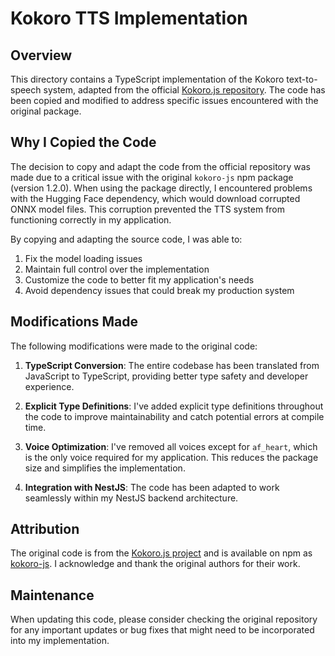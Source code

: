 # Kokoro TTS Implementation

## Overview
This directory contains a TypeScript implementation of the Kokoro text-to-speech system, adapted from the official [Kokoro.js repository](https://github.com/hexgrad/kokoro/tree/main/kokoro.js). The code has been copied and modified to address specific issues encountered with the original package.

## Why I Copied the Code
The decision to copy and adapt the code from the official repository was made due to a critical issue with the original `kokoro-js` npm package (version 1.2.0). When using the package directly, I encountered problems with the Hugging Face dependency, which would download corrupted ONNX model files. This corruption prevented the TTS system from functioning correctly in my application.

By copying and adapting the source code, I was able to:
1. Fix the model loading issues
2. Maintain full control over the implementation
3. Customize the code to better fit my application's needs
4. Avoid dependency issues that could break my production system

## Modifications Made
The following modifications were made to the original code:

1. **TypeScript Conversion**: The entire codebase has been translated from JavaScript to TypeScript, providing better type safety and developer experience.

2. **Explicit Type Definitions**: I've added explicit type definitions throughout the code to improve maintainability and catch potential errors at compile time.

3. **Voice Optimization**: I've removed all voices except for `af_heart`, which is the only voice required for my application. This reduces the package size and simplifies the implementation.

4. **Integration with NestJS**: The code has been adapted to work seamlessly within my NestJS backend architecture.

## Attribution
The original code is from the [Kokoro.js project](https://github.com/hexgrad/kokoro/tree/main/kokoro.js) and is available on npm as [kokoro-js](https://www.npmjs.com/package/kokoro-js/v/1.2.0). I acknowledge and thank the original authors for their work.

## Maintenance
When updating this code, please consider checking the original repository for any important updates or bug fixes that might need to be incorporated into my implementation.